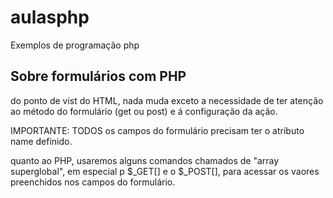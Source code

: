 # aulasphp
 Exemplos de programação php

 ## Sobre formulários com PHP

 do ponto de vist do HTML, nada muda exceto a necessidade de ter atenção ao método do formulário (get ou post) e á configuração da ação.

 IMPORTANTE: TODOS os campos do formulário precisam ter o atributo name definido.

 quanto ao PHP, usaremos alguns comandos chamados de "array superglobal", em especial p $_GET[] e o $_POST[], para acessar os vaores preenchidos nos campos do formulário.